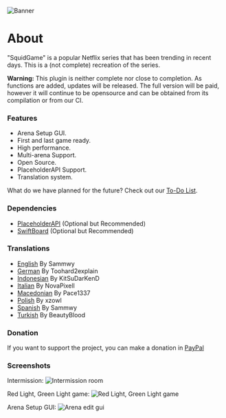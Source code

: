 ![Banner](https://i.imgur.com/5oC0KpD.jpg)

# About

"SquidGame" is a popular Netflix series that has been trending in recent days. This is a (not complete) recreation of the series.

**Warning:** This plugin is neither complete nor close to completion. As functions are added, updates will be released. The full version will be paid, however it will continue to be opensource and can be obtained from its compilation or from our CI.

### Features

- Arena Setup GUI.
- First and last game ready.
- High performance.
- Multi-arena Support.
- Open Source.
- PlaceholderAPI Support.
- Translation system.

 What do we have planned for the future? Check out our [To-Do List](https://github.com/2lstudios-mc/SquidGame/blob/main/TODO.md).
 
 ### Dependencies
 
 - [PlaceholderAPI](https://www.spigotmc.org/resources/placeholderapi.6245/) (Optional but Recommended)
 - [SwiftBoard](https://www.spigotmc.org/resources/swiftboard-free-async-and-fast.96879/) (Optional but Recommended)

### Translations

- [English](https://github.com/2lstudios-mc/SquidGame/blob/main/translations/en.yml) By Sammwy
- [German](https://github.com/2lstudios-mc/SquidGame/blob/main/translations/de.yml) By Toohard2explain
- [Indonesian](https://github.com/2lstudios-mc/SquidGame/blob/main/translations/id.yml) By KitSuDarKenD
- [Italian](https://github.com/2lstudios-mc/SquidGame/blob/main/translations/it.yml) By NovaPixell
- [Macedonian](https://github.com/2lstudios-mc/SquidGame/blob/main/translations/mk.yml) By Pace1337
- [Polish](https://github.com/2lstudios-mc/SquidGame/blob/main/translations/pl.yml) By xzowl
- [Spanish](https://github.com/2lstudios-mc/SquidGame/blob/main/translations/es.yml) By Sammwy
- [Turkish](https://github.com/2lstudios-mc/SquidGame/blob/main/translations/tr.yml) By BeautyBlood

### Donation

If you want to support the project, you can make a donation in [PayPal](https://paypal.me/sammwy)

### Screenshots

Intermission:
![Intermission room](https://i.imgur.com/NGCNu6k.png)

Red Light, Green Light game:
![Red Light, Green Light game](https://i.imgur.com/3l0yLlL.png)

Arena Setup GUI:
![Arena edit gui](https://i.imgur.com/JDhLIzI.png)
